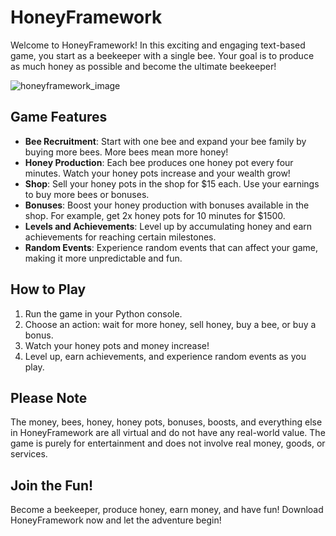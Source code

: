 # HoneyFramework

Welcome to HoneyFramework! In this exciting and engaging text-based game, you start as a beekeeper with a single bee. Your goal is to produce as much honey as possible and become the ultimate beekeeper!

![honeyframework_image](https://github.com/userofgithubn/Honey-Framework/assets/156127191/82ba1809-ca93-430a-b80b-f36079c3eb69)


## Game Features

- **Bee Recruitment**: Start with one bee and expand your bee family by buying more bees. More bees mean more honey!
- **Honey Production**: Each bee produces one honey pot every four minutes. Watch your honey pots increase and your wealth grow!
- **Shop**: Sell your honey pots in the shop for $15 each. Use your earnings to buy more bees or bonuses.
- **Bonuses**: Boost your honey production with bonuses available in the shop. For example, get 2x honey pots for 10 minutes for $1500.
- **Levels and Achievements**: Level up by accumulating honey and earn achievements for reaching certain milestones.
- **Random Events**: Experience random events that can affect your game, making it more unpredictable and fun.

## How to Play

1. Run the game in your Python console.
2. Choose an action: wait for more honey, sell honey, buy a bee, or buy a bonus.
3. Watch your honey pots and money increase!
4. Level up, earn achievements, and experience random events as you play.

## Please Note

The money, bees, honey, honey pots, bonuses, boosts, and everything else in HoneyFramework are all virtual and do not have any real-world value. The game is purely for entertainment and does not involve real money, goods, or services.

## Join the Fun!

Become a beekeeper, produce honey, earn money, and have fun! Download HoneyFramework now and let the adventure begin!
